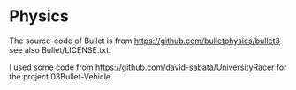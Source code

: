 # Physics

The source-code of Bullet is from https://github.com/bulletphysics/bullet3 see also Bullet/LICENSE.txt.

I used some code from https://github.com/david-sabata/UniversityRacer for the project 03Bullet-Vehicle.
